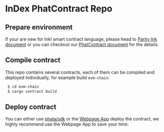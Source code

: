# InDex PhatContract Repo

## Prepare environment

If your are new for Ink! smart contract language, please head to [Parity Ink document](https://paritytech.github.io/ink/)
or you can checkout our [PhatContract document](https://wiki.phala.network/en-us/build/general/intro/) for the details.

## Compile contract

This repo contains several contracts, each of them can be compiled and deployed individually, for example build `evm-chain`:

```sh
 $ cd evm-chain
 $ cargo contract build
```

## Deploy contract

You can either use [phala/sdk](https://github.com/Phala-Network/js-sdk) or the [Webpage App](https://phat.phala.network/) deploy the contract, we highly recommend use the Webpage App to save your time.
